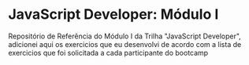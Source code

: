# JavaScript Developer: Módulo I

Repositório de Referência do Módulo I da Trilha "JavaScript Developer", adicionei aqui os exercicios que eu desenvolvi de acordo com a lista de exercicios que foi solicitada a cada participante do bootcamp
